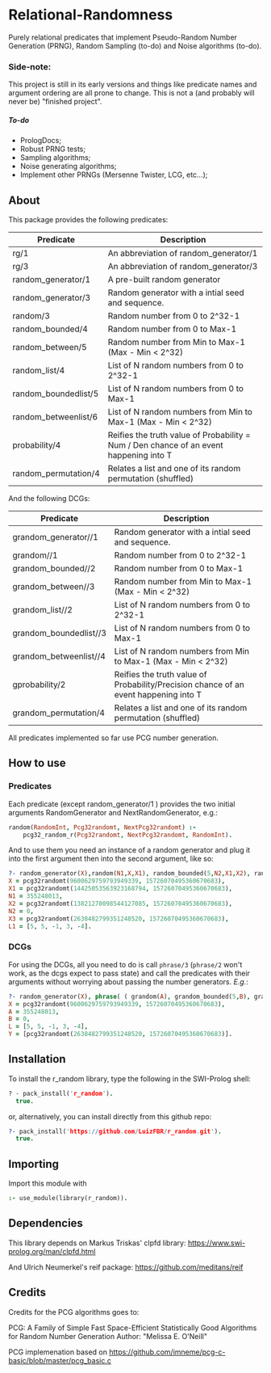 # Relational-Randomness

Purely relational predicates that implement Pseudo-Random Number Generation (PRNG), Random Sampling (to-do) and Noise algorithms (to-do).

### Side-note: 

This project is still in its early versions and things like predicate names and argument ordering are all prone to change. This is not a (and probably will never be) "finished project".

##### To-do

- PrologDocs;
- Robust PRNG tests;
- Sampling algorithms;
- Noise generating algorithms;
- Implement other PRNGs (Mersenne Twister, LCG, etc...);

## About

This package provides the following predicates:

| Predicate          | Description |
| ------------------ | ----------- |
| rg/1               | An abbreviation of random_generator/1 |
| rg/3               | An abbreviation of random_generator/3 |
| random_generator/1 | A pre-built random generator |
| random_generator/3 | Random generator with a intial seed and sequence. |
| random/3           | Random number from 0 to 2^32-1 |
| random_bounded/4   | Random number from 0 to Max-1 |
| random_between/5   | Random number from Min to Max-1 (Max - Min < 2^32) |
| random_list/4      | List of N random numbers from 0 to 2^32-1 |
| random_boundedlist/5   | List of N random numbers from 0 to Max-1 |
| random_betweenlist/6   | List of N random numbers from Min to Max-1 (Max - Min < 2^32) |
| probability/4          | Reifies the truth value of Probability = Num / Den chance of an event happening into T |
| random_permutation/4   | Relates a list and one of its random permutation (shuffled) |

And the following DCGs:

| Predicate                 | Description |
| ------------------------- | ----------- |
| grandom_generator//1      | Random generator with a intial seed and sequence. |
| grandom//1                | Random number from 0 to 2^32-1 |
| grandom_bounded//2        | Random number from 0 to Max-1 |
| grandom_between//3        | Random number from Min to Max-1 (Max - Min < 2^32) |
| grandom_list//2           | List of N random numbers from 0 to 2^32-1 |
| grandom_boundedlist//3    | List of N random numbers from 0 to Max-1 |
| grandom_betweenlist//4    | List of N random numbers from Min to Max-1 (Max - Min < 2^32) |
| gprobability/2            | Reifies the truth value of Probability/Precision chance of an event happening into T |
| grandom_permutation/4     | Relates a list and one of its random permutation (shuffled) |

All predicates implemented so far use PCG number generation.

## How to use

### Predicates

Each predicate (except random_generator/1 ) provides the two initial arguments RandomGenerator and NextRandomGenerator, e.g.:

```prolog
random(RandomInt, Pcg32randomt, NextPcg32randomt) :-
    pcg32_random_r(Pcg32randomt, NextPcg32randomt, RandomInt).
```

And to use them you need an instance of a random generator and plug it into the first argument then into the second argument, like so:

```Prolog
?- random_generator(X),random(N1,X,X1), random_bounded(5,N2,X1,X2), random_betweenlist(-5,10,5,L1,X2,X3). 
X = pcg32randomt(9600629759793949339, 15726070495360670683),
X1 = pcg32randomt(14425053563923168794, 15726070495360670683),
N1 = 355248013,
X2 = pcg32randomt(13821270098544127085, 15726070495360670683),
N2 = 0,
X3 = pcg32randomt(2638482799351248520, 15726070495360670683),
L1 = [5, 5, -1, 3, -4].
```

### DCGs

For using the DCGs, all you need to do is call `phrase/3` (`phrase/2` won't work, as the dcgs expect to pass state) and call the predicates with their arguments without worrying about passing the number generators. _E.g._:


```Prolog
?- random_generator(X), phrase( ( grandom(A), grandom_bounded(5,B), grandom_betweenlist(-5,10,5,L) ) , [X], Y). 
X = pcg32randomt(9600629759793949339, 15726070495360670683),
A = 355248013,
B = 0,
L = [5, 5, -1, 3, -4],
Y = [pcg32randomt(2638482799351248520, 15726070495360670683)].
```

## Installation

To install the r_random library, type the following in the SWI-Prolog shell:

```Prolog
? - pack_install('r_random').
  true.
```
or, alternatively, you can install directly from this github repo:

```Prolog
?- pack_install('https://github.com/LuizFBR/r_random.git').
  true.
```

## Importing

Import this module with

```Prolog
:- use_module(library(r_random)).
```

## Dependencies

This library depends on Markus Triskas' clpfd library: https://www.swi-prolog.org/man/clpfd.html

And Ulrich Neumerkel's reif package: https://github.com/meditans/reif

## Credits

Credits for the PCG algorithms goes to:

PCG: A Family of Simple Fast Space-Efficient Statistically Good Algorithms for Random Number Generation
Author: "Melissa E. O'Neill"

PCG implemenation based on https://github.com/imneme/pcg-c-basic/blob/master/pcg_basic.c